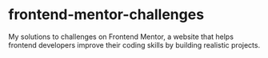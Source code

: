# frontend-mentor-challenges
My solutions to challenges on Frontend Mentor, a website that helps frontend developers improve their coding skills by building realistic projects. 
